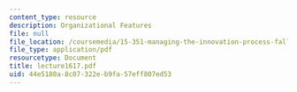 ```yaml
---
content_type: resource
description: Organizational Features
file: null
file_location: /coursemedia/15-351-managing-the-innovation-process-fall-2002/44e5180a8c07322eb9fa57eff807ed53_lecture1617.pdf
file_type: application/pdf
resourcetype: Document
title: lecture1617.pdf
uid: 44e5180a-8c07-322e-b9fa-57eff807ed53
---
```


